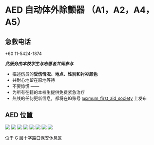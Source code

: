 # AED 自动体外除颤器 （A1，A2，A4，A5）

## 急救电话

+60 11-5424-1874

**_此服务由本校学生与志愿者共同参与_**

- 描述伤员的**受伤情况、地点、性别和衬衫颜色**
- 并耐心地留在原地等待
- 不要惊慌
  ——
- 为所有在籍的本校生提供免费紧急治疗
- 热线的任何更新信息，都将在IG账号 [@xmum_first_aid_society](https://www.instagram.com/xmum_first_aid_society/) 上发布

## AED 位置

<div class="image-slide">
<img src="https://img.xmummap.com/aed_a%20%281%29.webp" />
<img src="https://img.xmummap.com/aed_a%20%282%29.webp" />
<img src="https://img.xmummap.com/aed_a%20%283%29.webp" />
<img src="https://img.xmummap.com/aed_a%20%284%29.webp" />
<img src="https://img.xmummap.com/aed_a%20%285%29.webp" />
<img src="https://img.xmummap.com/aed_a%20%286%29.webp" />
<img src="https://img.xmummap.com/aed_a%20%287%29.webp" />
<img src="https://img.xmummap.com/aed_a%20%288%29.webp" />
</div>

位于 G 层十字路口保安休息区
